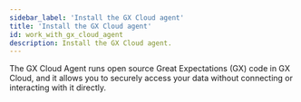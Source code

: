 ```yaml
---
sidebar_label: 'Install the GX Cloud agent'
title: 'Install the GX Cloud agent'
id: work_with_gx_cloud_agent
description: Install the GX Cloud agent.
---
```


The GX Cloud Agent runs open source Great Expectations (GX) code in GX Cloud, and it allows you to securely access your data without connecting or interacting with it directly. 

